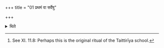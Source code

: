 +++
title = "01 प्रथमं वा सर्वेषु"

+++

<details><summary>थिते</summary>

1. Or (the name of) the first metre (should be used) in connection with all the Uparavas.[^1]  

[^1]: See XI. 11.8: Perhaps this is the original ritual of the Taittirīya school.  
</details>
